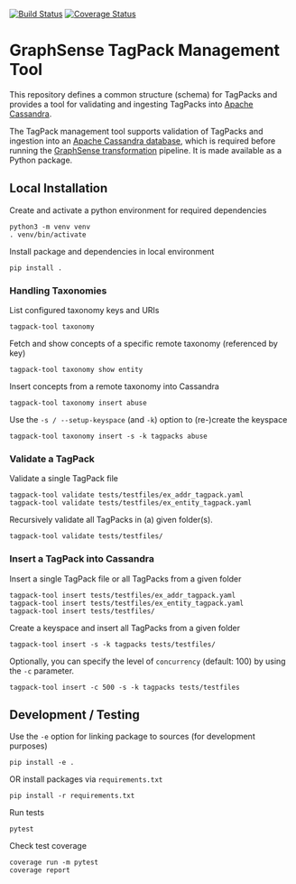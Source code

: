 [![Build Status](https://travis-ci.org/graphsense/graphsense-tagpack-tool.svg?branch=master)](https://travis-ci.org/graphsense/graphsense-tagpack-tool)
[![Coverage Status](https://coveralls.io/repos/github/graphsense/graphsense-tagpack-tool/badge.svg?branch=master)](https://coveralls.io/github/graphsense/graphsense-tagpack-tool?branch=master)

# GraphSense TagPack Management Tool
 
This repository defines a common structure (schema) for TagPacks and provides a
tool for validating and ingesting TagPacks into [Apache Cassandra][cassandra].

The TagPack management tool supports validation of TagPacks and ingestion into
an [Apache Cassandra database][cassandra], which is required before running
the [GraphSense transformation][graphsense-transformation] pipeline.
It is made available as a Python package.

## Local Installation

Create and activate a python environment for required dependencies

    python3 -m venv venv
    . venv/bin/activate

Install package and dependencies in local environment

    pip install .

### Handling Taxonomies

List configured taxonomy keys and URIs

    tagpack-tool taxonomy

Fetch and show concepts of a specific remote taxonomy (referenced by key)

    tagpack-tool taxonomy show entity

Insert concepts from a remote taxonomy into Cassandra

    tagpack-tool taxonomy insert abuse

Use the `-s / --setup-keyspace` (and `-k`) option to (re-)create the keyspace

    tagpack-tool taxonomy insert -s -k tagpacks abuse

### Validate a TagPack

Validate a single TagPack file

    tagpack-tool validate tests/testfiles/ex_addr_tagpack.yaml
    tagpack-tool validate tests/testfiles/ex_entity_tagpack.yaml

Recursively validate all TagPacks in (a) given folder(s).

    tagpack-tool validate tests/testfiles/

### Insert a TagPack into Cassandra

Insert a single TagPack file or all TagPacks from a given folder

    tagpack-tool insert tests/testfiles/ex_addr_tagpack.yaml
    tagpack-tool insert tests/testfiles/ex_entity_tagpack.yaml
    tagpack-tool insert tests/testfiles/

Create a keyspace and insert all TagPacks from a given folder

    tagpack-tool insert -s -k tagpacks tests/testfiles/

Optionally, you can specify the level of `concurrency` (default: 100) by using
the `-c` parameter.

    tagpack-tool insert -c 500 -s -k tagpacks tests/testfiles
    
## Development / Testing

Use the `-e` option for linking package to sources (for development purposes)

    pip install -e .

OR install packages via `requirements.txt`

    pip install -r requirements.txt

Run tests

    pytest

Check test coverage

    coverage run -m pytest
    coverage report

[cassandra]: https://cassandra.apache.org
[graphsense-transformation]: https://github.com/graphsense/graphsense-transformation